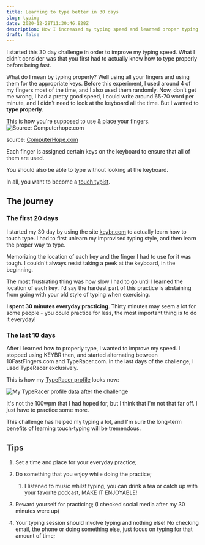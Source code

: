 ```yaml
---
title: Learning to type better in 30 days
slug: typing
date: 2020-12-28T11:30:46.828Z
description: How I increased my typing speed and learned proper typing
draft: false
---
```

I started this 30 day challenge in order to improve my typing speed. What I didn't consider was that you first had to actually know how to type properly before being fast.

What do I mean by typing properly? Well using all your fingers and using them for the appropriate keys. Before this experiment, I used around 4 of my fingers most of the time, and I also used them randomly. Now, don't get me wrong, I had a pretty good speed, I could write around 65-70 word per minute, and I didn't need to look at the keyboard all the time. But I wanted to **type properly**.

This is how you're supposed to use & place your fingers.
![Source: Computerhope.com](https://www.computerhope.com/issues/pictures/fingers.jpg)

source: [ComputerHope.com](https://www.computerhope.com/issues/ch001346.htm#:~:text=Your%20left%2Dhand%20fingers%20should,lightly%20touching%20the%20spacebar%20key.)

Each finger is assigned certain keys on the keyboard to ensure that all of them are used.

You should also be able to type without looking at the keyboard. 

In all, you want to become a [touch typist](https://en.wikipedia.org/wiki/Touch_typing).

## The journey

### The first 20 days

I started my 30 day by using the site [keybr.com](https://www.keybr.com/) to actually learn how to touch type. I had to first unlearn my improvised typing style, and then learn the proper way to type.

Memorizing the location of each key and the finger I had to use for it was tough. I couldn't always resist taking a peek at the keyboard, in the beginning.

The most frustrating thing was how slow I had to go until I learned the location of each key. I'd say the hardest part of this practice is abstaining from going with your old style of typing when exercising.

**I spent 30 minutes everyday practicing**. Thirty minutes may seem a lot for some people - you could practice for less, the most important thing is to do it everyday!

### The last 10 days

After I learned how to properly type, I wanted to improve my speed. I stopped using KEYBR then, and started alternating between 10FastFingers.com and TypeRacer.com. In the last days of the challenge, I used TypeRacer exclusively.

This is how my [TypeRacer profile](https://data.typeracer.com/pit/profile?user=ciurca) looks now:

![My TypeRacer profile data after the challenge](/img/typingdata.png "My TypeRacer profile data")

It's not the 100wpm that I had hoped for, but I think that I'm not that far off. I just have to practice some more.

This challenge has helped my typing a lot, and I'm sure the long-term benefits of learning touch-typing will be tremendous.

## Tips

1. Set a time and place for your everyday practice;
2. Do something that you enjoy while doing the practice; 

   1. I listened to music whilst typing, you can drink a tea or catch up with your favorite podcast, MAKE IT ENJOYABLE!
3. Reward yourself for practicing; (I checked social media after my 30 minutes were up)
4. Your typing session should involve typing and nothing else! No checking email, the phone or doing something else, just focus on typing for that amount of time;